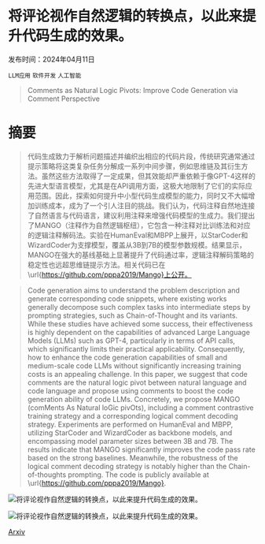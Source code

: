 # 将评论视作自然逻辑的转换点，以此来提升代码生成的效果。

发布时间：2024年04月11日

`LLM应用` `软件开发` `人工智能`

> Comments as Natural Logic Pivots: Improve Code Generation via Comment Perspective

# 摘要

> 代码生成致力于解析问题描述并编织出相应的代码片段，传统研究通常通过提示策略将这类复杂任务分解成一系列中间步骤，例如思维链及其衍生方法。虽然这些方法取得了一定成果，但其效能却严重依赖于像GPT-4这样的先进大型语言模型，尤其是在API调用方面，这极大地限制了它们的实际应用范围。因此，探索如何提升中小型代码生成模型的能力，同时又不大幅增加训练成本，成为了一个引人注目的挑战。我们认为，代码注释自然地连接了自然语言与代码语言，建议利用注释来增强代码模型的生成力。我们提出了MANGO（注释作为自然逻辑枢纽），它包含一种注释对比训练法和对应的逻辑注释解码法。实验在HumanEval和MBPP上展开，以StarCoder和WizardCoder为支撑模型，覆盖从3B到7B的模型参数规模。结果显示，MANGO在强大的基线基础上显著提升了代码通过率，逻辑注释解码策略的稳定性也远超思维链提示方法。相关代码已在\url{https://github.com/pppa2019/Mango}上公开。

> Code generation aims to understand the problem description and generate corresponding code snippets, where existing works generally decompose such complex tasks into intermediate steps by prompting strategies, such as Chain-of-Thought and its variants. While these studies have achieved some success, their effectiveness is highly dependent on the capabilities of advanced Large Language Models (LLMs) such as GPT-4, particularly in terms of API calls, which significantly limits their practical applicability. Consequently, how to enhance the code generation capabilities of small and medium-scale code LLMs without significantly increasing training costs is an appealing challenge. In this paper, we suggest that code comments are the natural logic pivot between natural language and code language and propose using comments to boost the code generation ability of code LLMs. Concretely, we propose MANGO (comMents As Natural loGic pivOts), including a comment contrastive training strategy and a corresponding logical comment decoding strategy. Experiments are performed on HumanEval and MBPP, utilizing StarCoder and WizardCoder as backbone models, and encompassing model parameter sizes between 3B and 7B. The results indicate that MANGO significantly improves the code pass rate based on the strong baselines. Meanwhile, the robustness of the logical comment decoding strategy is notably higher than the Chain-of-thoughts prompting. The code is publicly available at \url{https://github.com/pppa2019/Mango}.

![将评论视作自然逻辑的转换点，以此来提升代码生成的效果。](../../../paper_images/2404.07549/x1.png)

![将评论视作自然逻辑的转换点，以此来提升代码生成的效果。](../../../paper_images/2404.07549/x2.png)

[Arxiv](https://arxiv.org/abs/2404.07549)